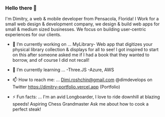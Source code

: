 ### Hello there 👋

 I'm Dimitry, a web & mobile developer from Pensacola, Florida!
 I Work for a small web design & development company, we design & build web apps for 
 small & medium sized businesses. We focus on building user-centric experiences for our clients.




- 🔭 I’m currently working on ...
    MyLibrary- Web app that digitizes your physical library collection & displays for all to see!
    I got inspired to start on this after someone asked me if I had a book that they wanted to borrow, and of course
    I did not recall! 


- 🌱 I’m currently learning ...
  -Three.JS
  -Azure, AWS


- 📫 How to reach me: ...
  Dimi.roshchin@gmail.com
  @dimdevelops on Twitter
  https://dimitry-portfolio.vercel.app (Portfolio)
  


- ⚡ Fun facts: ...
  I'm an avid Longboarder, I love to ride downhill at blazing speeds!
  Aspiring Chess Grandmaster
  Ask me about how to cook a perfect steak!

